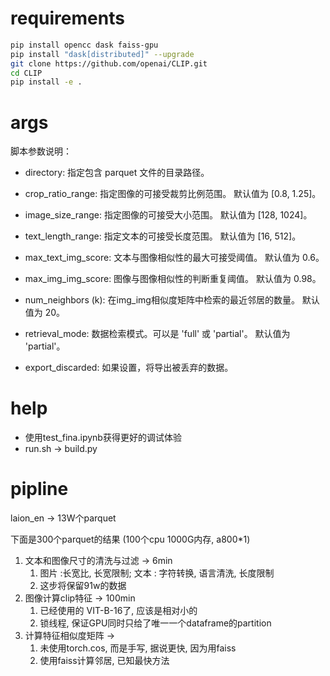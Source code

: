 # requirements
```bash
pip install opencc dask faiss-gpu
pip install "dask[distributed]" --upgrade
git clone https://github.com/openai/CLIP.git
cd CLIP
pip install -e .
```

# args

脚本参数说明：

- directory: 
    指定包含 parquet 文件的目录路径。

- crop_ratio_range:
    指定图像的可接受裁剪比例范围。
    默认值为 [0.8, 1.25]。

- image_size_range:
    指定图像的可接受大小范围。
    默认值为 [128, 1024]。

- text_length_range:
    指定文本的可接受长度范围。
    默认值为 [16, 512]。

- max_text_img_score:
    文本与图像相似性的最大可接受阈值。
    默认值为 0.6。

- max_img_img_score:
    图像与图像相似性的判断重复阈值。
    默认值为 0.98。

- num_neighbors (k):
    在img_img相似度矩阵中检索的最近邻居的数量。
    默认值为 20。

- retrieval_mode:
    数据检索模式。可以是 'full' 或 'partial'。
    默认值为 'partial'。

- export_discarded:
    如果设置，将导出被丢弃的数据。

# help
- 使用test_fina.ipynb获得更好的调试体验
- run.sh -> build.py

# pipline
laion_en -> 13W个parquet

下面是300个parquet的结果 (100个cpu 1000G内存, a800*1)

1. 文本和图像尺寸的清洗与过滤 -> 6min
	1. 图片 :长宽比, 长宽限制; 文本 : 字符转换, 语言清洗, 长度限制
	2. 这步将保留91w的数据
2. 图像计算clip特征 -> 100min
	1. 已经使用的 VIT-B-16了, 应该是相对小的 
	2. 锁线程, 保证GPU同时只给了唯一一个dataframe的partition
3. 计算特征相似度矩阵 -> 
	1. 未使用torch.cos, 而是手写, 据说更快, 因为用faiss
	2. 使用faiss计算邻居, 已知最快方法
